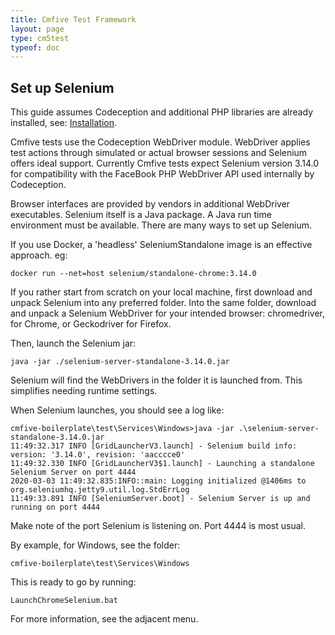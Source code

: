 ```yaml
---
title: Cmfive Test Framework
layout: page
type: cm5test
typeof: doc
---
```


## Set up Selenium

This guide assumes Codeception and additional PHP libraries are already installed, see: [Installation](/documentation/cmfive_tests/installcodecept).

Cmfive tests use the Codeception WebDriver module. WebDriver applies test actions through simulated or actual browser sessions and Selenium offers ideal support. Currently Cmfive tests expect Selenium version 3.14.0 for compatibility with the FaceBook PHP WebDriver API used internally by Codeception.  

Browser interfaces are provided by vendors in additional WebDriver executables. Selenium itself is a Java package. A Java run time environment must be available. There are many ways to set up Selenium.   

If you use Docker, a 'headless' SeleniumStandalone image is an effective approach.
eg:
```batch
docker run --net=host selenium/standalone-chrome:3.14.0
```

If you rather start from scratch on your local machine, first download and unpack Selenium into any preferred folder. Into the same folder, download and unpack a Selenium WebDriver for your intended browser: chromedriver, for Chrome, or Geckodriver for Firefox.

Then, launch the Selenium jar:
```batch
java -jar ./selenium-server-standalone-3.14.0.jar
```
Selenium will find the WebDrivers in the folder it is launched from. This simplifies needing runtime settings.

When Selenium launches, you should see a log like:
```log
cmfive-boilerplate\test\Services\Windows>java -jar .\selenium-server-standalone-3.14.0.jar
11:49:32.317 INFO [GridLauncherV3.launch] - Selenium build info: version: '3.14.0', revision: 'aacccce0'
11:49:32.330 INFO [GridLauncherV3$1.launch] - Launching a standalone Selenium Server on port 4444
2020-03-03 11:49:32.835:INFO::main: Logging initialized @1406ms to org.seleniumhq.jetty9.util.log.StdErrLog
11:49:33.891 INFO [SeleniumServer.boot] - Selenium Server is up and running on port 4444
```

Make note of the port Selenium is listening on. Port 4444 is most usual.

By example, for Windows, see the folder:
```batch
cmfive-boilerplate\test\Services\Windows
```
This is ready to go by running:
```batch
LaunchChromeSelenium.bat
```

For more information, see the adjacent menu.
